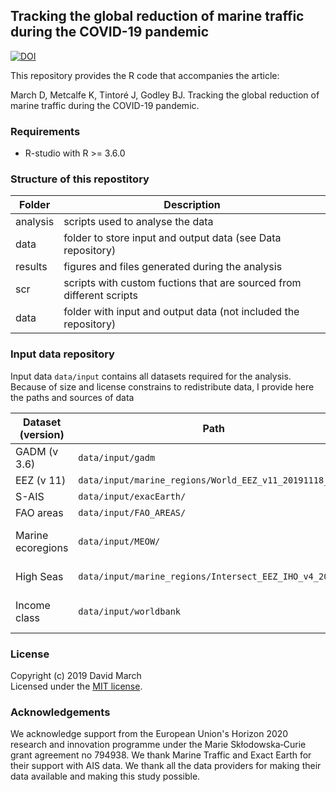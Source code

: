 ## Tracking the global reduction of marine traffic during the COVID-19 pandemic

[![DOI](https://zenodo.org/badge/280381188.svg)](https://zenodo.org/badge/latestdoi/280381188)

This repository provides the R code that accompanies the article:

March D, Metcalfe K, Tintoré J, Godley BJ. Tracking the global reduction of marine traffic during the COVID-19 pandemic.


### Requirements
* R-studio with R >= 3.6.0


### Structure of this repostitory


Folder          |  Description    
--------------- | -------------------
analysis        | scripts used to analyse the data
data            | folder to store input and output data (see Data repository)
results         | figures and files generated during the analysis
scr             | scripts with custom fuctions that are sourced from different scripts
data            | folder with input and output data (not included the repository)



### Input data repository

Input data `data/input` contains all datasets required for the analysis. Because of size and license constrains to redistribute data, I provide here the paths and sources of data

Dataset (version) |  Path                         | Description    
----------------- | ----------------------------- | --------------------- 
GADM (v 3.6)      | `data/input/gadm`             | Database of Global Administrative Areas (https://gadm.org/)
EEZ (v 11)        | `data/input/marine_regions/World_EEZ_v11_20191118_gpkg`  | Exclusive Economic Zones (https://www.marineregions.org/)
S-AIS             | `data/input/exacEarth/`       | S-AIS datasets from ExactEarth (https://www.exactearth.com/)
FAO areas         | `data/input/FAO_AREAS/`       | FAO major fishing areas (http://www.fao.org/fishery/area/search/en)
Marine ecoregions | `data/input/MEOW/`            | Marine ecoregions of the world (https://www.worldwildlife.org/publications/marine-ecoregions-of-the-world-a-bioregionalization-of-coastal-and-shelf-areas)
High Seas         | `data/input/marine_regions/Intersect_EEZ_IHO_v4_2020` | Intersection between EEZ and IHO areas (https://www.marineregions.org/)
Income class      | `data/input/worldbank`        | Income class per country by World Bank (https://datahelpdesk.worldbank.org/knowledgebase/articles/906519-world-bank-country-and-lending-groups)



### License

Copyright (c) 2019 David March  
Licensed under the [MIT license](https://github.com/dmarch/abigoos/blob/master/LICENSE).



### Acknowledgements

We acknowledge support from the European Union's Horizon 2020 research and innovation programme under the Marie Skłodowska‐Curie grant agreement no 794938. We thank Marine Traffic and Exact Earth for their support with AIS data. We thank all the data providers for making their data available and making this study possible. 
